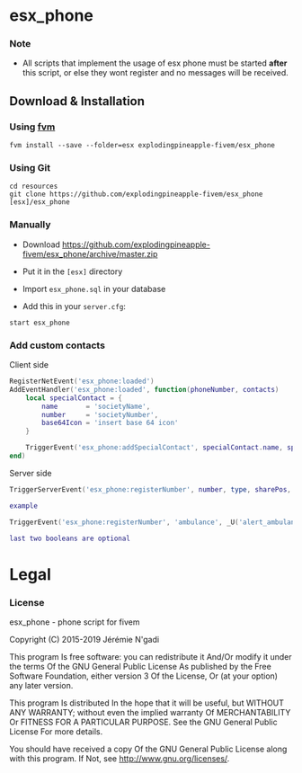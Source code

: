 # esx_phone

### Note
- All scripts that implement the usage of esx phone must be started **after** this script, or else they wont register and no messages will be received.

## Download & Installation

### Using [fvm](https://github.com/qlaffont/fvm-installer)
```
fvm install --save --folder=esx explodingpineapple-fivem/esx_phone
```

### Using Git
```
cd resources
git clone https://github.com/explodingpineapple-fivem/esx_phone [esx]/esx_phone
```

### Manually
- Download https://github.com/explodingpineapple-fivem/esx_phone/archive/master.zip
- Put it in the `[esx]` directory

- Import `esx_phone.sql` in your database
- Add this in your `server.cfg`:

```
start esx_phone
```

### Add custom contacts

Client side

```lua
RegisterNetEvent('esx_phone:loaded')
AddEventHandler('esx_phone:loaded', function(phoneNumber, contacts)
	local specialContact = {
		name       = 'societyName',
		number     = 'societyNumber',
		base64Icon = 'insert base 64 icon'
	}

	TriggerEvent('esx_phone:addSpecialContact', specialContact.name, specialContact.number, specialContact.base64Icon)
end)
```

Server side

```lua
TriggerServerEvent('esx_phone:registerNumber', number, type, sharePos, hasDispatch, hideNumber, hidePosIfAnon)

example

TriggerEvent('esx_phone:registerNumber', 'ambulance', _U('alert_ambulance'), true, true)

last two booleans are optional
```

# Legal
### License
esx_phone - phone script for fivem

Copyright (C) 2015-2019 Jérémie N'gadi

This program Is free software: you can redistribute it And/Or modify it under the terms Of the GNU General Public License As published by the Free Software Foundation, either version 3 Of the License, Or (at your option) any later version.

This program Is distributed In the hope that it will be useful, but WITHOUT ANY WARRANTY; without even the implied warranty Of MERCHANTABILITY Or FITNESS FOR A PARTICULAR PURPOSE. See the GNU General Public License For more details.

You should have received a copy Of the GNU General Public License along with this program. If Not, see http://www.gnu.org/licenses/.
